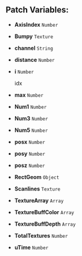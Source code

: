 ## Patch Variables:

* __AxisIndex__ ```Number```
* __Bumpy__ ```Texture```
* __channel__ ```String```
* __distance__ ```Number```
* __i__ ```Number```

  idx

* __max__ ```Number```
* __Num1__ ```Number```
* __Num3__ ```Number```
* __Num5__ ```Number```
* __posx__ ```Number```
* __posy__ ```Number```
* __posz__ ```Number```
* __RectGeom__ ```Object```
* __Scanlines__ ```Texture```
* __TextureArray__ ```Array```
* __TextureBuffColor__ ```Array```
* __TextureBuffDepth__ ```Array```
* __TotalTextures__ ```Number```
* __uTime__ ```Number```

